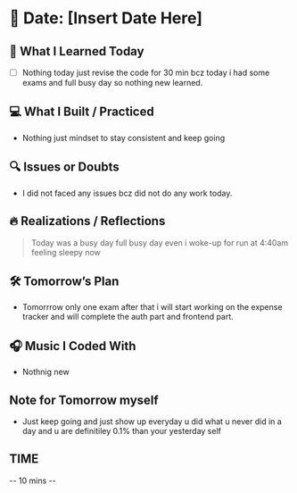 # 📅 Date: [Insert Date Here]

## 🧠 What I Learned Today

- [ ] Nothing today just revise the code for 30 min bcz today i had some exams and full busy day so nothing new learned.

## 💻 What I Built / Practiced

- Nothing just mindset to stay consistent and keep going

## 🔍 Issues or Doubts

- I did not faced any issues bcz did not do any work today.

## 🔥 Realizations / Reflections

> Today was a busy day full busy day even i woke-up for run at 4:40am feeling sleepy now

## 🛠 Tomorrow’s Plan

- Tomorrrow only one exam after that i will start working on the expense tracker and will complete the auth part and frontend part.

## 🎧 Music I Coded With

- Nothnig new

## Note for Tomorrow myself

- Just keep going and just show up everyday u did what u never did in a day and u are definitiley 0.1% than your yesterday self

## TIME

-- 10 mins --
